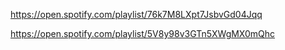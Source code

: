 
https://open.spotify.com/playlist/76k7M8LXpt7JsbvGd04Jqq

https://open.spotify.com/playlist/5V8y98v3GTn5XWgMX0mQhc